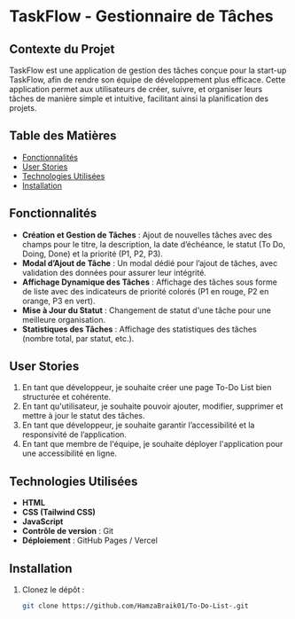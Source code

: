 # TaskFlow - Gestionnaire de Tâches

## Contexte du Projet

TaskFlow est une application de gestion des tâches conçue pour la start-up TaskFlow, afin de rendre son équipe de développement plus efficace. Cette application permet aux utilisateurs de créer, suivre, et organiser leurs tâches de manière simple et intuitive, facilitant ainsi la planification des projets.

## Table des Matières

- [Fonctionnalités](#fonctionnalités)
- [User Stories](#user-stories)
- [Technologies Utilisées](#technologies-utilisées)
- [Installation](#installation)

## Fonctionnalités

- **Création et Gestion de Tâches** : Ajout de nouvelles tâches avec des champs pour le titre, la description, la date d’échéance, le statut (To Do, Doing, Done) et la priorité (P1, P2, P3).
- **Modal d’Ajout de Tâche** : Un modal dédié pour l’ajout de tâches, avec validation des données pour assurer leur intégrité.
- **Affichage Dynamique des Tâches** : Affichage des tâches sous forme de liste avec des indicateurs de priorité colorés (P1 en rouge, P2 en orange, P3 en vert).
- **Mise à Jour du Statut** : Changement de statut d'une tâche pour une meilleure organisation.
- **Statistiques des Tâches** : Affichage des statistiques des tâches (nombre total, par statut, etc.).


## User Stories

1. En tant que développeur, je souhaite créer une page To-Do List bien structurée et cohérente.
2. En tant qu'utilisateur, je souhaite pouvoir ajouter, modifier, supprimer et mettre à jour le statut des tâches.
3. En tant que développeur, je souhaite garantir l’accessibilité et la responsivité de l’application.
4. En tant que membre de l'équipe, je souhaite déployer l'application pour une accessibilité en ligne.

## Technologies Utilisées

- **HTML**
- **CSS (Tailwind CSS)**
- **JavaScript**
- **Contrôle de version** : Git
- **Déploiement** : GitHub Pages / Vercel

## Installation

1. Clonez le dépôt :
   ```bash
   git clone https://github.com/HamzaBraik01/To-Do-List-.git
